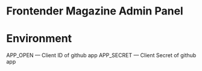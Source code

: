 # Frontender Magazine Admin Panel


# Environment

APP_OPEN — Client ID of github app
APP_SECRET — Client Secret of github app